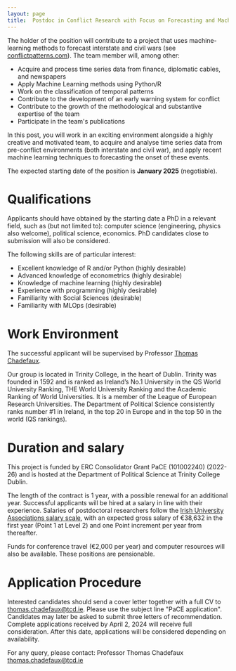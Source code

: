 ```yaml
---
layout: page
title:  Postdoc in Conflict Research with Focus on Forecasting and Machine Learning
---
```


The holder of the position will contribute to a project that uses machine-learning methods to forecast interstate and civil wars (see [conflictpatterns.com](https://www.conflictpatterns.com)). The team member will, among other:

-   Acquire and process time series data from finance, diplomatic cables, and newspapers 
- Apply Machine Learning methods using Python/R 
- Work on the classification of temporal patterns 
- Contribute to the development of an early warning system for conflict 
-   Contribute to the growth of the methodological and substantive expertise of the team
-   Participate in the team's publications



In this post, you will work in an exciting environment alongside a highly creative and motivated team, to acquire and analyse time series data from pre-conflict environments (both interstate and civil war), and apply recent machine learning techniques to forecasting the onset of these events.

The expected starting date of the position is **January 2025** (negotiable).




# Qualifications

Applicants should have obtained by the starting date a PhD in a relevant field, such as (but not limited to): computer science (engineering, physics also welcome), political science, economics. PhD candidates close to submission will also be considered.

The following skills are of particular interest:

- Excellent knowledge of R and/or Python (highly desirable)
- Advanced knowledge of econometrics (highly desirable)
- Knowledge of machine learning (highly desirable)
- Experience with programming (highly desirable)
- Familiarity with Social Sciences (desirable)
- Familiarity with MLOps (desirable)


# Work Environment

The successful applicant will be supervised by Professor [Thomas Chadefaux](http://www.thomaschadefaux.com). 

Our group is located  in Trinity College, in the heart of Dublin. Trinity was founded in 1592 and is ranked as Ireland’s No.1 University in the QS World University Ranking, THE World University Ranking and the Academic Ranking of World Universities. It is a member of the League of European Research Universities. The Department of Political Science consistently ranks number #1 in Ireland, in the top 20 in Europe and in the top 50 in the world (QS rankings).


# Duration and salary
This project is funded by  ERC Consolidator Grant PaCE (101002240) (2022-26) and is hosted at the Department of Political Science at Trinity College Dublin.

The length of the contract is 1 year, with a possible renewal for an additional year. Successful applicants will be hired at a salary in line with their experience. Salaries of postdoctoral researchers follow the [Irish University Associations salary scale](https://www.iua.ie/for-researchers/researcher-salary-scales-career-framework/#), with an expected gross salary of €38,632 in the first year (Point 1 at Level 2) and one Point increment per year from thereafter. 

Funds for conference travel (€2,000 per year) and computer resources will also be available. These positions are pensionable.







# Application Procedure

Interested candidates should send a cover letter together with a full CV to thomas.chadefaux@tcd.ie. Please use the subject line "PaCE application". Candidates may later be asked to submit three letters of recommendation. Complete applications received by April 2, 2024 will receive full consideration. After this date, applications will be considered depending on availability.

For any query, please contact: Professor Thomas Chadefaux [thomas.chadefaux@tcd.ie](mailto:thomas.chadefaux@tcd.ie)

